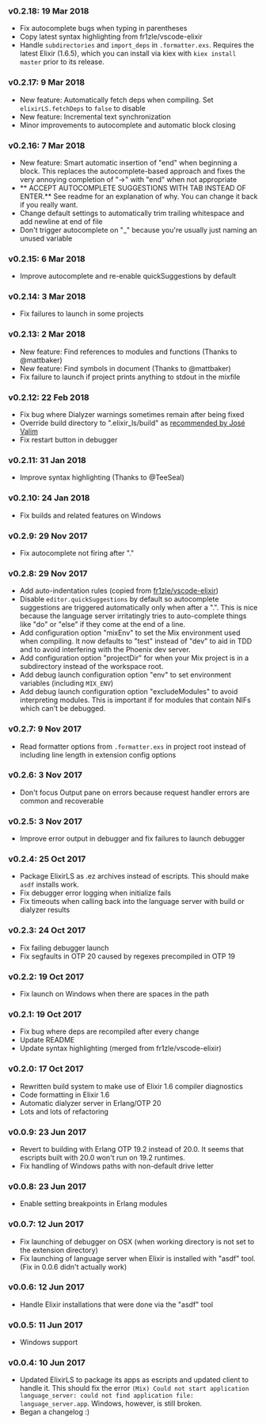 ### v0.2.18: 19 Mar 2018
* Fix autocomplete bugs when typing in parentheses
* Copy latest syntax highlighting from fr1zle/vscode-elixir
* Handle `subdirectories` and `import_deps` in `.formatter.exs`. Requires the latest Elixir (1.6.5), which you can install via kiex with `kiex install master` prior to its release.

### v0.2.17: 9 Mar 2018
* New feature: Automatically fetch deps when compiling. Set `elixirLS.fetchDeps` to `false` to disable
* New feature: Incremental text synchronization
* Minor improvements to autocomplete and automatic block closing

### v0.2.16: 7 Mar 2018
* New feature: Smart automatic insertion of "end" when beginning a block. This replaces the autocomplete-based approach and fixes the very annoying completion of "->" with "end" when not appropriate
* ** ACCEPT AUTOCOMPLETE SUGGESTIONS WITH TAB INSTEAD OF ENTER.** See readme for an explanation of why. You can change it back if you really want.
* Change default settings to automatically trim trailing whitespace and add newline at end of file
* Don't trigger autocomplete on "_" because you're usually just naming an unused variable

### v0.2.15: 6 Mar 2018
* Improve autocomplete and re-enable quickSuggestions by default

### v0.2.14: 3 Mar 2018
* Fix failures to launch in some projects

### v0.2.13: 2 Mar 2018
* New feature: Find references to modules and functions (Thanks to @mattbaker)
* New feature: Find symbols in document (Thanks to @mattbaker)
* Fix failure to launch if project prints anything to stdout in the mixfile

### v0.2.12: 22 Feb 2018
* Fix bug where Dialyzer warnings sometimes remain after being fixed
* Override build directory to ".elixir_ls/build" as  [recommended by José Valim](https://github.com/elixir-lang/elixir/issues/7356#issuecomment-366644546)
* Fix restart button in debugger

### v0.2.11: 31 Jan 2018
* Improve syntax highlighting (Thanks to @TeeSeal)

### v0.2.10: 24 Jan 2018
* Fix builds and related features on Windows

### v0.2.9: 29 Nov 2017

* Fix autocomplete not firing after "."

### v0.2.8: 29 Nov 2017

* Add auto-indentation rules (copied from
  [fr1zle/vscode-elixir](https://github.com/fr1zle/vscode-elixir))
* Disable `editor.quickSuggestions` by default so autocomplete suggestions are
  triggered automatically only when after a ".". This is nice because the
  language server irritatingly tries to auto-complete things like "do" or "else"
  if they come at the end of a line.
* Add configuration option "mixEnv" to set the Mix environment used when
  compiling. It now defaults to "test" instead of "dev" to aid in TDD and to
  avoid interfering with the Phoenix dev server.
* Add configuration option "projectDir" for when your Mix project is in a
  subdirectory instead of the workspace root.
* Add debug launch configuration option "env" to set environment variables
  (including `MIX_ENV`)
* Add debug launch configuration option "excludeModules" to avoid interpreting
  modules. This is important if for modules that contain NIFs which can't be
  debugged.

### v0.2.7: 9 Nov 2017

* Read formatter options from `.formatter.exs` in project root instead of
  including line length in extension config options

### v0.2.6: 3 Nov 2017

* Don't focus Output pane on errors because request handler errors are common
  and recoverable

### v0.2.5: 3 Nov 2017

* Improve error output in debugger and fix failures to launch debugger

### v0.2.4: 25 Oct 2017

* Package ElixirLS as .ez archives instead of escripts. This should make `asdf`
  installs work.
* Fix debugger error logging when initialize fails
* Fix timeouts when calling back into the language server with build or dialyzer
  results

### v0.2.3: 24 Oct 2017

* Fix failing debugger launch
* Fix segfaults in OTP 20 caused by regexes precompiled in OTP 19

### v0.2.2: 19 Oct 2017

* Fix launch on Windows when there are spaces in the path

### v0.2.1: 19 Oct 2017

* Fix bug where deps are recompiled after every change
* Update README
* Update syntax highlighting (merged from fr1zle/vscode-elixir)

### v0.2.0: 17 Oct 2017

* Rewritten build system to make use of Elixir 1.6 compiler diagnostics
* Code formatting in Elixir 1.6
* Automatic dialyzer server in Erlang/OTP 20
* Lots and lots of refactoring

### v0.0.9: 23 Jun 2017

* Revert to building with Erlang OTP 19.2 instead of 20.0. It seems that
  escripts built with 20.0 won't run on 19.2 runtimes.
* Fix handling of Windows paths with non-default drive letter

### v0.0.8: 23 Jun 2017

* Enable setting breakpoints in Erlang modules

### v0.0.7: 12 Jun 2017

* Fix launching of debugger on OSX (when working directory is not set to the
  extension directory)
* Fix launching of language server when Elixir is installed with "asdf" tool.
  (Fix in 0.0.6 didn't actually work)

### v0.0.6: 12 Jun 2017

* Handle Elixir installations that were done via the "asdf" tool

### v0.0.5: 11 Jun 2017

* Windows support

### v0.0.4: 10 Jun 2017

* Updated ElixirLS to package its apps as escripts and updated client to handle
  it. This should fix the error `(Mix) Could not start application
  language_server: could not find application file: language_server.app`.
  Windows, however, is still broken.
* Began a changelog :)
